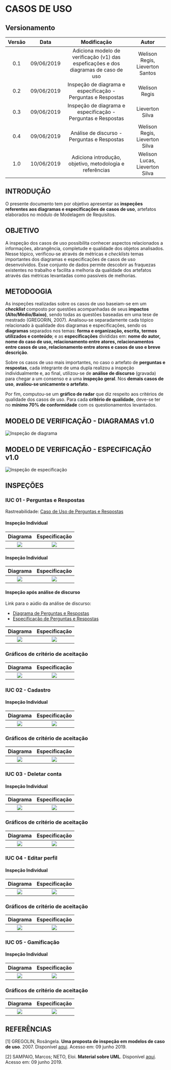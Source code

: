 # CASOS DE USO

## Versionamento
|  Versão | Data | Modificação | Autor |
|  :------: | :------: | :------: | :------: |
| 0.1 | 09/06/2019 | Adiciona modelo de verificação (v1) das espeficações e dos diagramas de caso de uso | Welison Regis, Lieverton Santos |
| 0.2 | 09/06/2019 | Inspeção de diagrama e especificação - Perguntas e Respostas | Welison Regis |
| 0.3 | 09/06/2019 | Inspeção de diagrama e especificação - Perguntas e Respostas | Lieverton Silva |
| 0.4 | 09/06/2019 | Análise de discurso - Perguntas e Respostas | Welison Regis, Lieverton Silva |
| 1.0 | 10/06/2019 | Adiciona introdução, objetivo, metodologia e referências | Welison Lucas, Lieverton Silva |

## INTRODUÇÃO
O presente documento tem por objetivo apresentar as **inspeções referentes aos diagramas e especificações de casos de uso**, artefatos elaborados no módulo de Modelagem de Requisitos.

## OBJETIVO
A inspeção dos casos de uso possibilita conhecer aspectos relacionados a informações, abrangência, completude e qualidade dos objetos analisados. Nesse tópico, verificou-se através de métricas e _checklists_ temas importantes dos diagramas e especificações de casos de uso desenvolvidos. Esse conjunto de dados permite descobrir as fraquezas existentes no trabalho e facilita a melhoria da qualidade dos artefatos através das métricas levantadas como passíveis de melhorias.


## METODOOGIA
As inspeções realizadas sobre os casos de uso baseiam-se em um **_checklist_** composto por questões acompanhadas de seus **impactos (Alto/Médio/Baixo)**, sendo todas as questões baseadas em uma tese de mestrado (GREGORIN, 2007). Analisou-se separadamente cada tópico relacionado à qualidade dos diagramas e especificações, sendo os **diagramas** separados nos temas: **forma e organização, escrita, termos utilizados e conteúdo**; e as **especificações** divididas em: **nome do autor, nome do caso de uso, relacionamento entre atores, relacionamentos entre casos de uso, relacionamento entre atores e casos de uso e breve descrição**.

Sobre os casos de uso mais importantes, no caso o artefato de **perguntas e respostas**, cada integrante de uma dupla realizou a inspeção individualmente e, ao final, utilizou-se de **análise de discurso** (gravada) para chegar a um consenso e a uma **inspeção geral**. Nos **demais casos de uso**, **avaliou-se unicamente o artefato**.


Por fim, computou-se um **gráfico de radar** que diz respeito aos critérios de qualidade dos casos de uso. Para cada **critério de qualidade**, deve-se ter no **mínimo 70% de conformidade** com os questionamentos levantados.


## MODELO DE VERIFICAÇÃO - DIAGRAMAS v1.0

![Inspeção de diagrama](./images/analise/caso_uso_inspecao_diagrama.png)

## MODELO DE VERIFICAÇÃO - ESPECIFICAÇÃO v1.0

![Inspeção de especificação](./images/analise/caso_uso_inspecao_descricao.png)

## INSPEÇÕES

### IUC 01 - Perguntas e Respostas

Rastreabilidade: [Caso de Uso de Perguntas e Respostas](./casos_uso_perguntas_respostas.md)

#### Inspeção Individual
| Diagrama | Especificação |
| :------: | :-----------: |
| ![](./images/analise/welison_perguntas_respostas_diagrama.png) | ![](./images/analise/welison_perguntas_respostas_especificacao.png)

#### Inspeção Individual

| Diagrama | Especificação |
| :------: | :-----------: |
| ![](./images/analise/lieverton_perguntas_respostas_diagrama.png) | ![](./images/analise/lieverton_perguntas_respostas_especificacao.png)

#### Inspeção após análise de discurso

Link para o aúdio da análise de discurso:

- [Diagrama de Perguntas e Respostas](https://drive.google.com/open?id=1u3NSVsOUi8VOWepa_1hnvmlYvpDA15FG)
- [Especificação de Perguntas e Respostas](https://drive.google.com/open?id=1vlds3MAm5UkSBzf0oIklAZqmFEn7t3x4)

| Diagrama | Especificação |
| :------: | :-----------: |
| ![](./images/analise/perguntas_respostas_diagrama.png) | ![](./images/analise/perguntas_respostas_especificacao.png)

### Gráficos de critério de aceitação

| Diagrama | Especificação |
| :------: | :-----------: |
| ![](./images/analise/grafico_perguntas_respostas_diagrama.jpg) | ![](./images/analise/grafico_perguntas_respostas_especificacao.jpg)

### IUC 02 - Cadastro

#### Inspeção Individual
| Diagrama | Especificação |
| :------: | :-----------: |
| ![](./images/analise/cadastro_diagrama.png) | ![](./images/analise/cadastro_especificacao.png)

### Gráficos de critério de aceitação

| Diagrama | Especificação |
| :------: | :-----------: |
| ![](./images/analise/grafico_cadastro_diagrama.jpg) | ![](./images/analise/grafico_cadastro_especificacao.jpg)

### IUC 03 - Deletar conta

#### Inspeção Individual
| Diagrama | Especificação |
| :------: | :-----------: |
| ![](./images/analise/deletar_conta_diagrama.png) | ![](./images/analise/deletar_conta_especificacao.png)

### Gráficos de critério de aceitação

| Diagrama | Especificação |
| :------: | :-----------: |
| ![](./images/analise/grafico_deletar_conta_diagrama.jpg) | ![](./images/analise/grafico_deletar_conta_especificacao.jpg)

### IUC 04 - Editar perfil

#### Inspeção Individual
| Diagrama | Especificação |
| :------: | :-----------: |
| ![](./images/analise/editar_perfil_diagrama.png) | ![](./images/analise/editar_perfil_especificacao.png)

### Gráficos de critério de aceitação

| Diagrama | Especificação |
| :------: | :-----------: |
| ![](./images/analise/grafico_editar_perfil_diagrama.jpg) | ![](./images/analise/grafico_editar_perfil_especificacao.jpg)

### IUC 05 - Gamificação

#### Inspeção Individual
| Diagrama | Especificação |
| :------: | :-----------: |
| ![](./images/analise/gamificacao_diagrama.png) | ![](./images/analise/gamificacao_especificacao.png)

### Gráficos de critério de aceitação

| Diagrama | Especificação |
| :------: | :-----------: |
| ![](./images/analise/grafico_gamificacao_diagrama.jpg) | ![](./images/analise/grafico_gamificacao_especificacao.jpg)

## REFERÊNCIAS

[1] GREGOLIN, Rosângela. **Uma proposta de inspeção em modelos de caso de uso**. 2007. Disponível [aqui](http://cassiopea.ipt.br/teses/2007_EC_Rosangela_Gregolin.pdf). Acesso em: 09 junho 2019.

[2] SAMPAIO, Marcos; NETO, Eloi. **Material sobre UML**. Disponível [aqui](http://www.dsc.ufcg.edu.br/~jacques/cursos/map/html/uml/). Acesso em: 09 junho 2019.